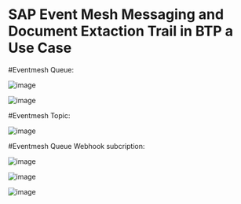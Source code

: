 # SAP Event Mesh Messaging and Document Extaction Trail in BTP a Use Case

#Eventmesh Queue:

![image](https://user-images.githubusercontent.com/30929584/172877021-25c5bec4-49fb-453f-99f8-1abe7d50398e.png)

![image](https://user-images.githubusercontent.com/30929584/172877437-5b8e13b8-ec15-4bae-a997-739ec4b6a275.png)


#Eventmesh Topic:

![image](https://user-images.githubusercontent.com/30929584/172876976-7f500c48-c021-4012-8b59-80cf2a19fa42.png)


#Eventmesh Queue Webhook subcription:

![image](https://user-images.githubusercontent.com/30929584/172876944-a9ac023e-ba1b-4f50-b699-63be7b7041dc.png)

![image](https://user-images.githubusercontent.com/30929584/172877196-70d7de2a-81e2-47c1-b2d2-2a9f5d44a7a7.png)

![image](https://user-images.githubusercontent.com/30929584/172877339-52148a30-6b37-4cd4-a2ab-c1e0b07e6c29.png)

